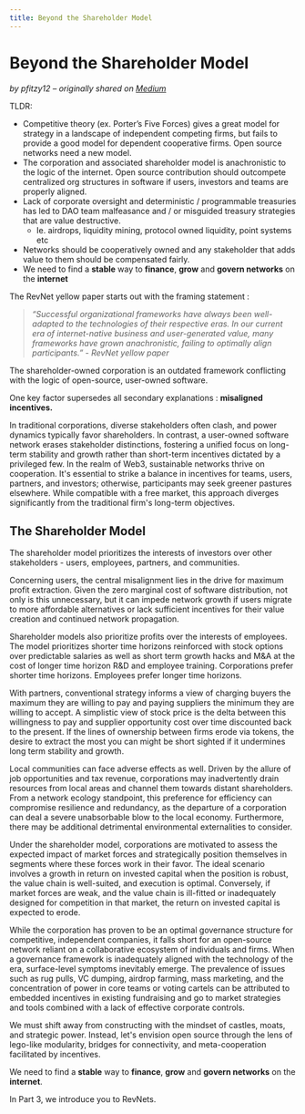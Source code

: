 ```yaml
---
title: Beyond the Shareholder Model
---
```


# Beyond the Shareholder Model

_by pfitzy12 – originally shared on
[Medium](https://medium.com/@RevNet/beyond-the-shareholder-model-1d487ab20c12)_

TLDR:

- Competitive theory (ex. Porter’s Five Forces) gives a great model for strategy
  in a landscape of independent competing firms, but fails to provide a good
  model for dependent cooperative firms. Open source networks need a new model.
- The corporation and associated shareholder model is anachronistic to the logic
  of the internet. Open source contribution should outcompete centralized org
  structures in software if users, investors and teams are properly aligned.
- Lack of corporate oversight and deterministic / programmable treasuries has
  led to DAO team malfeasance and / or misguided treasury strategies that are
  value destructive.
  - Ie. airdrops, liquidity mining, protocol owned liquidity, point systems etc
- Networks should be cooperatively owned and any stakeholder that adds value to
  them should be compensated fairly.
- We need to find a **stable** way to **finance**, **grow** and **govern
  networks** on the **internet**

The RevNet yellow paper starts out with the framing statement :

> _“Successful organizational frameworks have always been well-adapted to the
> technologies of their respective eras. In our current era of internet-native
> business and user-generated value, many frameworks have grown anachronistic,
> failing to optimally align participants.” - RevNet yellow paper_

The shareholder-owned corporation is an outdated framework conflicting with the
logic of open-source, user-owned software.

One key factor supersedes all secondary explanations : **misaligned
incentives.**

In traditional corporations, diverse stakeholders often clash, and power
dynamics typically favor shareholders. In contrast, a user-owned software
network erases stakeholder distinctions, fostering a unified focus on long-term
stability and growth rather than short-term incentives dictated by a privileged
few. In the realm of Web3, sustainable networks thrive on cooperation. It's
essential to strike a balance in incentives for teams, users, partners, and
investors; otherwise, participants may seek greener pastures elsewhere. While
compatible with a free market, this approach diverges significantly from the
traditional firm's long-term objectives.

## The Shareholder Model

The shareholder model prioritizes the interests of investors over other
stakeholders - users, employees, partners, and communities.

Concerning users, the central misalignment lies in the drive for maximum profit
extraction. Given the zero marginal cost of software distribution, not only is
this unnecessary, but it can impede network growth if users migrate to more
affordable alternatives or lack sufficient incentives for their value creation
and continued network propagation.

Shareholder models also prioritize profits over the interests of employees. The
model prioritizes shorter time horizons reinforced with stock options over
predictable salaries as well as short term growth hacks and M&A at the cost of
longer time horizon R&D and employee training. Corporations prefer shorter time
horizons. Employees prefer longer time horizons.

With partners, conventional strategy informs a view of charging buyers the
maximum they are willing to pay and paying suppliers the minimum they are
willing to accept. A simplistic view of stock price is the delta between this
willingness to pay and supplier opportunity cost over time discounted back to
the present. If the lines of ownership between firms erode via tokens, the
desire to extract the most you can might be short sighted if it undermines long
term stability and growth.

Local communities can face adverse effects as well. Driven by the allure of job
opportunities and tax revenue, corporations may inadvertently drain resources
from local areas and channel them towards distant shareholders. From a network
ecology standpoint, this preference for efficiency can compromise resilience and
redundancy, as the departure of a corporation can deal a severe unabsorbable
blow to the local economy. Furthermore, there may be additional detrimental
environmental externalities to consider.

Under the shareholder model, corporations are motivated to assess the expected
impact of market forces and strategically position themselves in segments where
these forces work in their favor. The ideal scenario involves a growth in return
on invested capital when the position is robust, the value chain is well-suited,
and execution is optimal. Conversely, if market forces are weak, and the value
chain is ill-fitted or inadequately designed for competition in that market, the
return on invested capital is expected to erode.

While the corporation has proven to be an optimal governance structure for
competitive, independent companies, it falls short for an open-source network
reliant on a collaborative ecosystem of individuals and firms. When a governance
framework is inadequately aligned with the technology of the era, surface-level
symptoms inevitably emerge. The prevalence of issues such as rug pulls, VC
dumping, airdrop farming, mass marketing, and the concentration of power in core
teams or voting cartels can be attributed to embedded incentives in existing
fundraising and go to market strategies and tools combined with a lack of
effective corporate controls.

We must shift away from constructing with the mindset of castles, moats, and
strategic power. Instead, let's envision open source through the lens of
lego-like modularity, bridges for connectivity, and meta-cooperation facilitated
by incentives.

We need to find a **stable** way to **finance**, **grow** and **govern
networks** on the **internet**.

In Part 3, we introduce you to RevNets.
